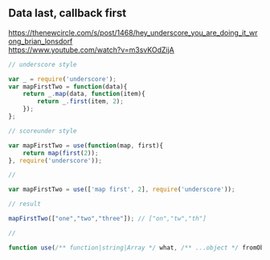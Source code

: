 Data last, callback first
-------------------------

https://thenewcircle.com/s/post/1468/hey_underscore_you_are_doing_it_wrong_brian_lonsdorf  
https://www.youtube.com/watch?v=m3svKOdZijA

```javascript
// underscore style

var _ = require('underscore');
var mapFirstTwo = function(data){
    return _.map(data, function(item){
        return _.first(item, 2);
    });
};

// scoreunder style

var mapFirstTwo = use(function(map, first){
    return map(first(2));
}, require('underscore'));

// 

var mapFirstTwo = use(['map first', 2], require('underscore'));

// result

mapFirstTwo(["one","two","three"]); // ["on","tw","th"]

// 

function use(/** function|string|Array */ what, /** ...object */ fromObject){}
```
